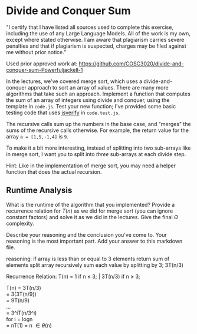 # Divide and Conquer Sum

"I certify that I have listed all sources used to complete this exercise, including the use of any Large Language Models. All of the work is my own, except where stated otherwise. I am aware that plagiarism carries severe penalties and that if plagiarism is suspected, charges may be filed against me without prior notice." 

Used prior approved work at: https://github.com/COSC3020/divide-and-conquer-sum-Powerfuljackell-1

In the lectures, we've covered merge sort, which uses a divide-and-conquer
approach to sort an array of values. There are many more algorithms that take
such an approach. Implement a function that computes the sum of an array of
integers using divide and conquer, using the template in `code.js`. Test your
new function; I've provided some basic testing code that uses
[jsverify](https://jsverify.github.io/) in `code.test.js`.

The recursive calls sum up the numbers in the base case, and "merges" the sums
of the recursive calls otherwise. For example, the return value for the array `a
= [1,5,-1,4]` is `9`.

To make it a bit more interesting, instead of splitting into two sub-arrays like
in merge sort, I want you to split into *three* sub-arrays at each divide step.

Hint: Like in the implementation of merge sort, you may need a helper function
that does the actual recursion.

## Runtime Analysis

What is the runtime of the algorithm that you implemented? Provide a recurrence
relation for $T(n)$ as we did for merge sort (you can ignore constant factors)
and solve it as we did in the lectures. Give the final $\Theta$ complexity.

Describe your reasoning and the conclusion you've come to. Your reasoning is the
most important part. Add your answer to this markdown file.

reasoning:
if array is less than or equal to 3 elements return sum of elements
split array
recursively sum each value by splitting by 3; 3T(n/3)

Recurrence Relation: T(n) = 1 if n $\le$ 3; | 3T(n/3) if n $\ge$ 3;

T(n) = 3T(n/3) \
     = 3(3T(n/9)) \
     = 9T(n/9) \
     ... \
     = 3^iT(n/3^i) \
for i = logn \
      = nT(1) = n $\in \theta$(n)
